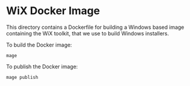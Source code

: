 # WiX Docker Image
This directory contains a Dockerfile for building a Windows based image containing
the WiX toolkit, that we use to build Windows installers.

To build the Docker image:

```
mage
```

To publish the Docker image:

```
mage publish
```
